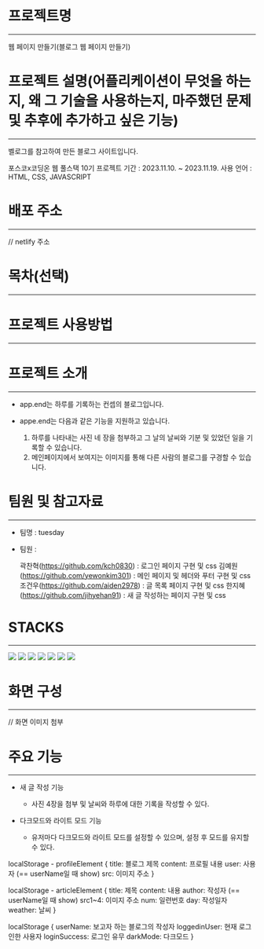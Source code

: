 # 프로젝트명

---

웹 페이지 만들기(블로그 웹 페이지 만들기)

# 프로젝트 설명(어플리케이션이 무엇을 하는지, 왜 그 기술을 사용하는지, 마주했던 문제 및 추후에 추가하고 싶은 기능)

---

벨로그를 참고하여 만든 블로그 사이트입니다.

포스코x코딩온 웹 풀스택 10기
프로젝트 기간 : 2023.11.10. ~ 2023.11.19.
사용 언어 : HTML, CSS, JAVASCRIPT

# 배포 주소

---

// netlify 주소

# 목차(선택)

---

# 프로젝트 사용방법

---

# 프로젝트 소개

---

- app.end는 하루를 기록하는 컨셉의 블로그입니다.

- appe.end는 다음과 같은 기능을 지원하고 있습니다.
  1. 하루를 나타내는 사진 네 장을 첨부하고 그 날의 날씨와 기분 및 있었던 일을 기록할 수 있습니다.
  2. 메인페이지에서 보여지는 이미지를 통해 다른 사람의 블로그를 구경할 수 있습니다.

# 팀원 및 참고자료

---

- 팀명 : tuesday
- 팀원 :

  곽찬혁(https://github.com/kch0830) : 로그인 페이지 구현 및 css
  김예원(https://github.com/yewonkim301) : 메인 페이지 및 헤더와 푸터 구현 및 css
  조건우(https://github.com/aiden2978) : 글 목록 페이지 구현 및 css
  한지혜(https://github.com/jihyehan91) : 새 글 작성하는 페이지 구현 및 css

# STACKS

---

<img src="https://img.shields.io/badge/html5-E34F26?style=for-the-badge&logo=html5&logoColor=white">
<img src="https://img.shields.io/badge/css-1572B6?style=for-the-badge&logo=css3&logoColor=white">
<img src="https://img.shields.io/badge/javascript-F7DF1E?style=for-the-badge&logo=javascript&logoColor=black">
<img src="https://img.shields.io/badge/jquery-0769AD?style=for-the-badge&logo=jquery&logoColor=white">
<img src="https://img.shields.io/badge/bootstrap-7952B3?style=for-the-badge&logo=bootstrap&logoColor=white">
<img src="https://img.shields.io/badge/github-181717?style=for-the-badge&logo=github&logoColor=white">
<img src="https://img.shields.io/badge/git-F05032?style=for-the-badge&logo=git&logoColor=white">

# 화면 구성

---

// 화면 이미지 첨부

# 주요 기능

---

- 새 글 작성 기능

  - 사진 4장을 첨부 및 날씨와 하루에 대한 기록을 작성할 수 있다.

- 다크모드와 라이트 모드 기능
  - 유저마다 다크모드와 라이트 모드를 설정할 수 있으며, 설정 후 모드를 유지할 수 있다.

localStorage - profileElement
{
title: 블로그 제목
content: 프로필 내용
user: 사용자 (== userName일 때 show)
src: 이미지 주소
}

localStorage - articleElement
{
title: 제목
content: 내용
author: 작성자 (== userName일 때 show)
src1~4: 이미지 주소
num: 일련번호
day: 작성일자
weather: 날씨
}

localStorage
{
userName: 보고자 하는 블로그의 작성자
loggedinUser: 현재 로그인한 사용자
loginSuccess: 로그인 유무
darkMode: 다크모드
}
